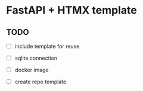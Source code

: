 # FastAPI + HTMX template

## TODO
- [ ] include template for reuse
- [ ] sqlite connection
- [ ] docker image
- [ ] create repo template

